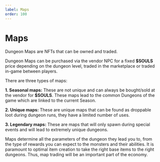 ```yaml
---
label: Maps
order: 100
---
```

# Maps
Dungeon Maps are NFTs that can be owned and traded. 

Dungeon Maps can be purchased via the vendor NPC for a fixed **$SOULS** price depending on the dungeon level, traded in the marketplace or traded in-game between players.

There are three types of maps:

**1. Seasonal maps:** These are not unique and can always be bought/sold at the vendor for **$SOULS**. These maps lead to the common Dungeons of the game which are linked to the current Season. 

**2. Unique maps:** These are unique maps that can be found as droppable loot during dungeon runs, they have a limited number of uses.

**3. Legendary maps:** These are maps that will only spawn during special events and will lead to extremely unique dungeons.

Maps determine all the parameters of the dungeon they lead you to, from the type of rewards you can expect to the monsters and their abilities. It is paramount to optimal item creation to take the right base items to the right dungeons. Thus, map trading will be an important part of the economy.
